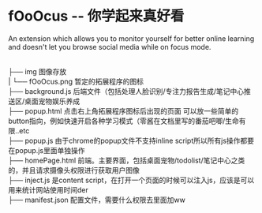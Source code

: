# fOoOcus -- 你学起来真好看
An extension which allows you to monitor yourself for better online learning and doesn't let you browse social media while on focus mode.

<br>├── img 图像存放
<br>|   └── fOoOcus.png 暂定的拓展程序的图标
<br>├── background.js 后端文件（包括处理人脸识别/专注力报告生成/笔记中心推送区/桌面宠物娱乐养成
<br>├── popup.html 点击右上角拓展程序图标后出现的页面 可以放一些简单的button指向，例如快速开启各种学习模式（零酱在文档里写的番茄吧唧/生命有限..etc
<br>├── popup.js 由于chrome的popup文件不支持inline script所以所有js操作都要在popup.js里面单独操作
<br>├── homePage.html 前端。主要界面，包括桌面宠物/todolist/笔记中心之类的，并且请求摄像头权限进行获取用户图像
<br>├── inject.js 是content script，在打开一个页面的时候可以注入js，应该是可以用来统计网站使用时间der
<br>├── manifest.json 配置文件，需要什么权限去里面加ww